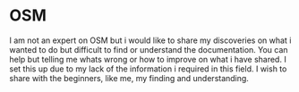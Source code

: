 # OSM
I am not an expert on OSM but i would like to share my discoveries on what i wanted to do but difficult to find or understand the documentation. You can help but telling me whats wrong or how to improve on what i have shared. I set this up due to my lack of the information i required in this field. I wish to share with the beginners, like me, my finding and understanding.
